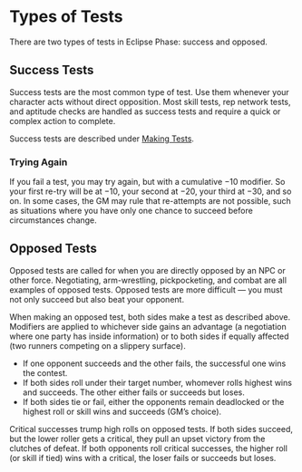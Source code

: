 # Types of Tests

There are two types of tests in Eclipse Phase: success and opposed.

## Success Tests

Success tests are the most common type of test. Use them whenever your character acts without direct opposition. Most skill tests, rep network tests, and aptitude checks are handled as success tests and require a quick or complex action to complete.

Success tests are described under [Making Tests](01-how-to-play.md#making-tests).

### Trying Again

If you fail a test, you may try again, but with a cumulative −10 modifier. So your first re-try will be at −10, your second at −20, your third at −30, and so on. In some cases, the GM may rule that re-attempts are not possible, such as situations where you have only one chance to succeed before circumstances change.

## Opposed Tests

Opposed tests are called for when you are directly opposed by an NPC or other force. Negotiating, arm-wrestling, pickpocketing, and combat are all examples of opposed tests. Opposed tests are more difficult — you must not only succeed but also beat your opponent.

When making an opposed test, both sides make a test as described above. Modifiers are applied to whichever side gains an advantage (a negotiation where one party has inside information) or to both sides if equally affected (two runners competing on a slippery surface).

- If one opponent succeeds and the other fails, the successful one wins the contest.
- If both sides roll under their target number, whomever rolls highest wins and succeeds. The other either fails or succeeds but loses.
- If both sides tie or fail, either the opponents remain deadlocked or the highest roll or skill wins and succeeds (GM’s choice).

Critical successes trump high rolls on opposed tests. If both sides succeed, but the lower roller gets a critical, they pull an upset victory from the clutches of defeat. If both opponents roll critical successes, the higher roll (or skill if tied) wins with a critical, the loser fails or succeeds but loses.
